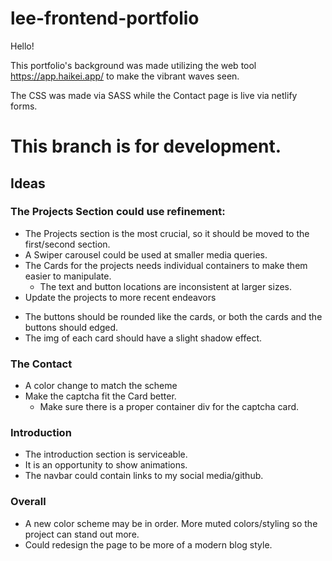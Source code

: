 # lee-frontend-portfolio

Hello!

This portfolio's background was made utilizing the web tool https://app.haikei.app/ to make the vibrant waves seen.

The CSS was made via SASS while the Contact page is live via netlify forms.

# This branch is for development.

## Ideas

### The Projects Section could use refinement:

- The Projects section is the most crucial, so it should be moved to the first/second section.
- A Swiper carousel could be used at smaller media queries.
- The Cards for the projects needs individual containers to make them easier to manipulate.
  - The text and button locations are inconsistent at larger sizes.
- Update the projects to more recent endeavors

* The buttons should be rounded like the cards, or both the cards and the buttons should edged.
* The img of each card should have a slight shadow effect.

### The Contact

- A color change to match the scheme
- Make the captcha fit the Card better.
  - Make sure there is a proper container div for the captcha card.

### Introduction

- The introduction section is serviceable.
- It is an opportunity to show animations.
- The navbar could contain links to my social media/github.

### Overall

- A new color scheme may be in order. More muted colors/styling so the project can stand out more.
- Could redesign the page to be more of a modern blog style.
